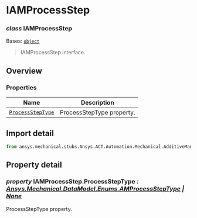 # IAMProcessStep

<a id="IAMProcessStep"></a>

### *class* IAMProcessStep

Bases: [`object`](https://docs.python.org/3/library/functions.html#object)

> IAMProcessStep interface.

> <!-- !! processed by numpydoc !! -->

<a id="overview"></a>

## Overview

### Properties

| Name | Description |
|--------------------------------------------------------|-----------------------------|
| [`ProcessStepType`](#IAMProcessStep.ProcessStepType)   | ProcessStepType property.   |

<a id="import-detail"></a>

## Import detail

```python
from ansys.mechanical.stubs.Ansys.ACT.Automation.Mechanical.AdditiveManufacturing import IAMProcessStep
```

<a id="property-detail"></a>

## Property detail

<a id="IAMProcessStep.ProcessStepType"></a>

### *property* IAMProcessStep.ProcessStepType *: [Ansys.Mechanical.DataModel.Enums.AMProcessStepType](../../../../Mechanical/DataModel/Enums/AMProcessStepType.md#AMProcessStepType) | [None](https://docs.python.org/3/library/constants.html#None)*

ProcessStepType property.

<!-- !! processed by numpydoc !! -->
